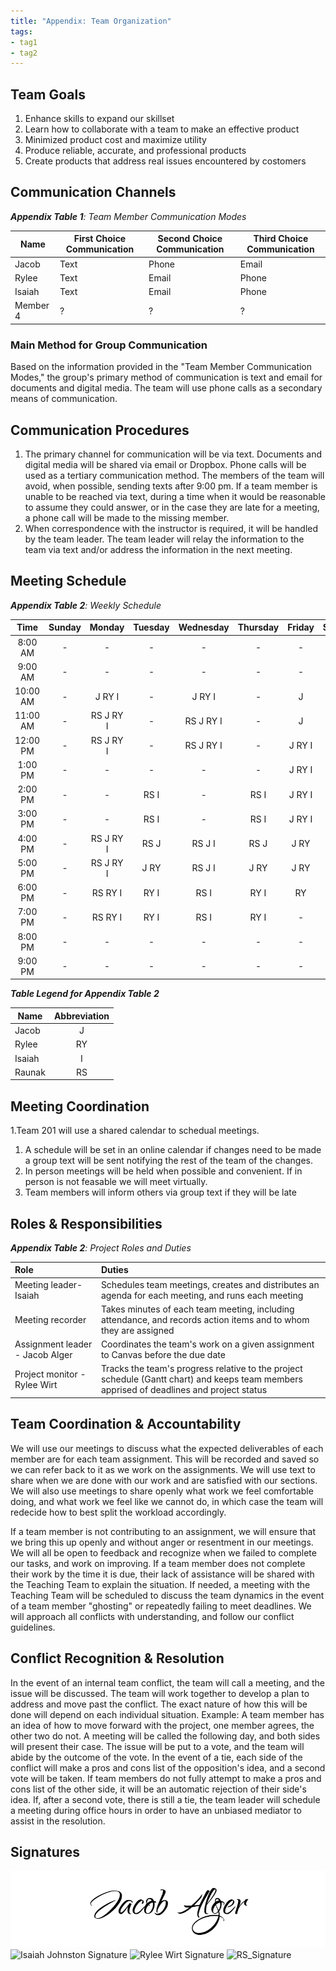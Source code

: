```yaml
---
title: "Appendix: Team Organization"
tags:
- tag1
- tag2
---
```


## Team Goals

1. Enhance skills to expand our skillset
2. Learn how to collaborate with a team to make an effective product
3. Minimized product cost and maximize utility
4. Produce reliable, accurate, and professional products
5. Create products that address real issues encountered by costomers

## Communication Channels

_**Appendix Table 1**: Team Member Communication Modes_

|Name                 | First Choice Communication | Second Choice Communication | Third Choice Communication |
|---------------------|----------------------------|-----------------------------|----------------------------|
|Jacob |  Text | Phone | Email |
|Rylee |  Text | Email | Phone |
|Isaiah |  Text | Email | Phone |
|Member 4 |  ? | ? | ? |

### Main Method for Group Communication

Based on the information provided in the "Team Member Communication Modes," the group's primary method of communication is text and email for documents and digital media. The team will use phone calls as a secondary means of communication.
 
## Communication Procedures

1. The primary channel for communication will be via text. Documents and digital media will be shared via email or Dropbox. Phone calls will be used as a tertiary communication method. The members of the team will avoid, when possible, sending texts after 9:00 pm. If a team member is unable to be reached via text, during a time when it would be reasonable to assume they could answer, or in the case they are late for a meeting, a phone call will be made to the missing member.
2. When correspondence with the instructor is required, it will be handled by the team leader. The team leader will relay the information to the team via text and/or address the information in the next meeting.

## Meeting Schedule

_**Appendix Table 2**: Weekly Schedule_

| Time | Sunday | Monday | Tuesday | Wednesday | Thursday | Friday | Saturday |
| :------: | :----: | :----: | :----: | :----: | :----: | :----: | :-----: |
| 8:00 AM | - | - | - | - | - | - | - |
| 9:00 AM | - | - | - | - | - | - | - |
| 10:00 AM | - | J RY I | - | J RY I | - | J | - |
| 11:00 AM | - | RS J RY I | - | RS J RY I | - | J | - |
| 12:00 PM | - | RS J RY I | - | RS J RY I | - | J RY I | RS RY |
| 1:00 PM | - | - | - | - | - | J RY I | RS RY |
| 2:00 PM | - | - | RS I | - | RS I | J RY I | RY |
| 3:00 PM | - | - | RS I | - | RS I | J RY I | RY |
| 4:00 PM | - | RS J RY I | RS J | RS J I | RS J | J RY | RY |
| 5:00 PM | - | RS J RY I | J RY | RS J I | J RY | J RY | RY |
| 6:00 PM | - | RS RY I | RY I | RS I | RY I | RY | RY |
| 7:00 PM | - | RS RY I | RY I | RS I | RY I | - | - |
| 8:00 PM | - | - | - | - | - | - | - |
| 9:00 PM | - | - | - | - | - | - | - |

_**Table Legend for Appendix Table 2**_

| Name | Abbreviation |
| ----- | :------: |
| Jacob | J |
| Rylee | RY |
| Isaiah | I |
| Raunak | RS |


## Meeting Coordination

1.Team 201 will use a shared calendar to schedual meetings.
1. A schedule will be set in an online calendar if changes need to be made a group text will be sent notifying the rest of the team of the changes.
1. In person meetings will be held when possible and convenient. If in person is not feasable we will meet virtually.
1. Team members will inform others via group text if they will be late

## Roles & Responsibilities

_**Appendix Table 2**: Project Roles and Duties_

| **Role**          | **Duties**                                                                                                                                |
| :---------------- | :---------------------------------------------------------------------------------------------------------------------------------------- |
| Meeting leader-Isaiah   | Schedules team meetings, creates and distributes an agenda for each meeting, and runs each meeting                                        |
| Meeting recorder  | Takes minutes of each team meeting, including attendance, and records action items and to whom they are assigned                          |
| Assignment leader - Jacob Alger | Coordinates the team's work on a given assignment to Canvas before the due date                                                           |
| Project monitor - Rylee Wirt   | Tracks the team's progress relative to the project schedule (Gantt chart) and keeps team members apprised of deadlines and project status |

## Team Coordination & Accountability

We will use our meetings to discuss what the expected deliverables of each member are for each team assignment. This will be recorded and saved so we can refer back to it as we work on the assignments. We will use text to share when we are done with our work and are satisfied with our sections. We will also use meetings to share openly what work we feel comfortable doing, and what work we feel like we cannot do, in which case the team will redecide how to best split the workload accordingly.

If a team member is not contributing to an assignment, we will ensure that we bring this up openly and without anger or resentment in our meetings. We will all be open to feedback and recognize when we failed to complete our tasks, and work on improving. If a team member does not complete their work by the time it is due, their lack of assistance will be shared with the Teaching Team to explain the situation. If needed, a meeting with the Teaching Team will be scheduled to discuss the team dynamics in the event of a team member "ghosting" or repeatedly failing to meet deadlines. We will approach all conflicts with understanding, and follow our conflict guidelines.

## Conflict Recognition & Resolution

In the event of an internal team conflict, the team will call a meeting, and the issue will be discussed. The team will work together to develop a plan to address and move past the conflict. The exact nature of how this will be done will depend on each individual situation.
Example: A team member has an idea of how to move forward with the project, one member agrees, the other two do not. A meeting will be called the following day, and both sides will present their case. The issue will be put to a vote, and the team will abide by the outcome of the vote. In the event of a tie, each side of the conflict will make a pros and cons list of the opposition's idea, and a second vote will be taken. If team members do not fully attempt to make a pros and cons list of the other side, it will be an automatic rejection of their side's idea. If, after a second vote, there is still a tie, the team leader will schedule a meeting during office hours in order to have an unbiased mediator to assist in the resolution.


## Signatures

![Jacob Alger's Signature](Jacob_Alger_Signature.png)
<img width="400" height="100" alt="Isaiah Johnston Signature" src="https://github.com/user-attachments/assets/19d37ea2-dcfd-4f2f-b622-4bad84ef850b" />
<img width="500" height="150" alt="Rylee Wirt Signature" src="https://github.com/user-attachments/assets/40761c5b-e21f-4780-b519-5a1fbb9af0dc" />
<img width="500" height="150" alt="RS_Signature" src="https://github.com/user-attachments/assets/dcfef1fb-f97a-45db-a6f9-bc4b45aa8b0a" />

